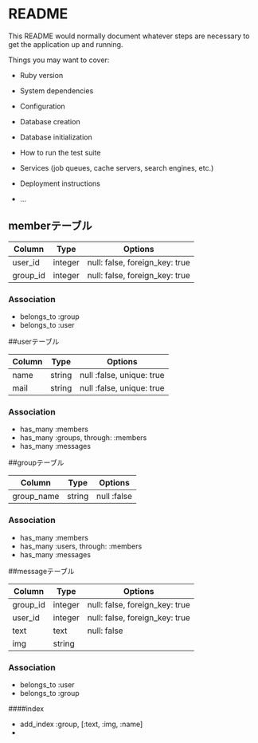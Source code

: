 # README

This README would normally document whatever steps are necessary to get the
application up and running.

Things you may want to cover:

* Ruby version

* System dependencies

* Configuration

* Database creation

* Database initialization

* How to run the test suite

* Services (job queues, cache servers, search engines, etc.)

* Deployment instructions

* ...

## memberテーブル

|Column|Type|Options|
|------|----|-------|
|user_id|integer|null: false, foreign_key: true|
|group_id|integer|null: false, foreign_key: true|

### Association
- belongs_to :group
- belongs_to :user

##userテーブル

|Column|Type|Options|
|------|----|-------|
|name|string|null :false, unique: true|
|mail|string|null :false, unique: true|

### Association
- has_many :members
- has_many :groups, through: :members
- has_many :messages

##groupテーブル

|Column|Type|Options|
|------|----|-------|
|group_name|string|null :false|


### Association
- has_many :members
- has_many :users, through: :members
- has_many :messages


##messageテーブル

|Column|Type|Options|
|------|----|-------|
|group_id|integer|null: false, foreign_key: true|
|user_id|integer|null: false, foreign_key: true|
|text|text|null: false|
|img|string|

### Association
- belongs_to :user
- belongs_to :group


####index
- add_index :group, [:text, :img, :name]
- 